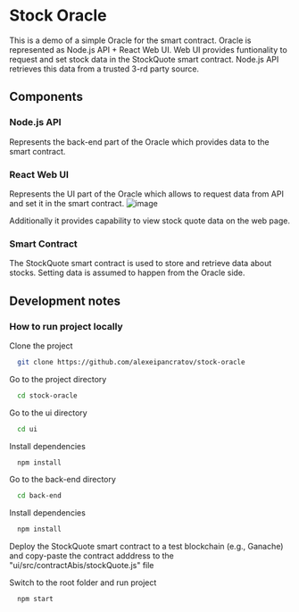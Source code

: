 # Stock Oracle
This is a demo of a simple Oracle for the smart contract. Oracle is represented as Node.js API + React Web UI. Web UI provides funtionality to request and set stock data in the StockQuote smart contract. Node.js API retrieves this data from a trusted 3-rd party source.

## Components

### Node.js API
Represents the back-end part of the Oracle which provides data to the smart contract.

### React Web UI
Represents the UI part of the Oracle which allows to request data from API and set it in the smart contract.
![image](https://user-images.githubusercontent.com/3188163/121762484-e24c6380-cb3e-11eb-9c8f-85809591030c.png)

Additionally it provides capability to view stock quote data on the web page.

### Smart Contract
The StockQuote smart contract is used to store and retrieve data about stocks. Setting data is assumed to happen from the Oracle side.

## Development notes

### How to run project locally

Clone the project

```bash
  git clone https://github.com/alexeipancratov/stock-oracle
```

Go to the project directory

```bash
  cd stock-oracle
```

Go to the ui directory

```bash
  cd ui
```

Install dependencies

```bash
  npm install
```

Go to the back-end directory

```bash
  cd back-end
```

Install dependencies

```bash
  npm install
```

Deploy the StockQuote smart contract to a test blockchain (e.g., Ganache) and copy-paste the contract adddress to the "ui/src/contractAbis/stockQuote.js" file

Switch to the root folder and run project

```bash
  npm start
```
